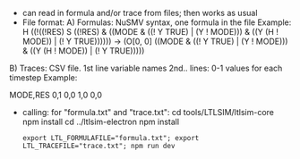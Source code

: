 - can read in formula and/or trace from files; then works as usual
- File format:
  A) Formulas:
  NuSMV syntax, one formula in the file
  Example:
  H ((!((!RES) S ((!RES) & ((MODE & ((! Y TRUE) | (Y ! MODE))) & ((Y (H ! MODE)) | (! Y TRUE)))))) -> (O[0, 0] ((MODE & ((! Y TRUE) | (Y ! MODE))) & ((Y (H ! MODE)) | (! Y TRUE)))))

B) Traces: CSV file.
1st line variable names
2nd.. lines: 0-1 values for each timestep
Example:

MODE,RES
0,1
0,0
1,0
0,0

- calling: for "formula.txt" and "trace.txt":
  cd tools/LTLSIM/ltlsim-core
  npm install
  cd ../ltlsim-electron
  npm install

      export LTL_FORMULAFILE="formula.txt"; export LTL_TRACEFILE="trace.txt"; npm run dev
